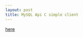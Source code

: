 ```yaml
---
layout: post
title: MySQL Api C simple client
---
```


[here](https://gist.github.com/pathcl/bc6c750f8eca985dad499d2546a2db19)

